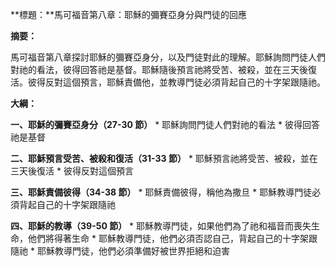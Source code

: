 **標題：**馬可福音第八章：耶穌的彌賽亞身分與門徒的回應

**摘要：**

馬可福音第八章探討耶穌的彌賽亞身分，以及門徒對此的理解。耶穌詢問門徒人們對祂的看法，彼得回答祂是基督。耶穌隨後預言祂將受苦、被殺，並在三天後復活。彼得反對這個預言，耶穌責備他，並教導門徒必須背起自己的十字架跟隨祂。

**大綱：**

**一、耶穌的彌賽亞身分（27-30 節）**
    * 耶穌詢問門徒人們對祂的看法
    * 彼得回答祂是基督

**二、耶穌預言受苦、被殺和復活（31-33 節）**
    * 耶穌預言祂將受苦、被殺，並在三天後復活
    * 彼得反對這個預言

**三、耶穌責備彼得（34-38 節）**
    * 耶穌責備彼得，稱他為撒旦
    * 耶穌教導門徒必須背起自己的十字架跟隨祂

**四、耶穌的教導（39-50 節）**
    * 耶穌教導門徒，如果他們為了祂和福音而喪失生命，他們將得著生命
    * 耶穌教導門徒，他們必須否認自己，背起自己的十字架跟隨祂
    * 耶穌教導門徒，他們必須準備好被世界拒絕和迫害